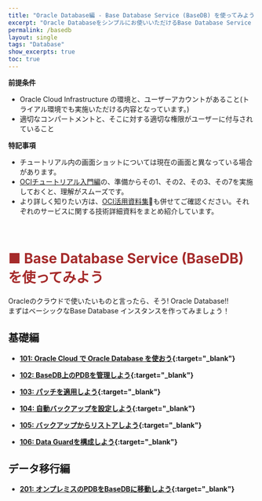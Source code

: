 ```yaml
---
title: "Oracle Database編 - Base Database Service (BaseDB) を使ってみよう"
excerpt: "Oracle Databaseをシンプルにお使いいただけるBase Database Service (BaseDB)を学ぶチュートリアルです。インスタンスの作成から、運用管理までを一通り体験します。"
permalink: /basedb
layout: single
tags: "Database"
show_excerpts: true
toc: true
---
```

  
**前提条件**  
+ Oracle Cloud Infrastructure の環境と、ユーザーアカウントがあること(トライアル環境でも実施いただける内容となっています。)
+ 適切なコンパートメントと、そこに対する適切な権限がユーザーに付与されていること

**特記事項**  
+ チュートリアル内の画面ショットについては現在の画面と異なっている場合があります。
+ [OCIチュートリアル入門編](/ocitutorials/beginners/)の、準備からその1、その2、その3、その7を実施しておくと、理解がスムーズです。  
+ より詳しく知りたい方は、[OCI活用資料集](https://oracle-japan.github.io/ocidocs/services/database/)も併せてご確認ください。それぞれのサービスに関する技術詳細資料をまとめ紹介しています。

<br/>


# <span style="color: brown; ">■ Base Database Service (BaseDB) を使ってみよう</span>
Oracleのクラウドで使いたいものと言ったら、そう! Oracle Database!!  
まずはベーシックなBase Database インスタンスを作ってみましょう！

## 基礎編

+ **[101: Oracle Cloud で Oracle Database を使おう](/ocitutorials/database/dbcs101-create-db/){:target="_blank"}**

+ **[102: BaseDB上のPDBを管理しよう](/ocitutorials/database/dbcs102-managing-pdb/){:target="_blank"}**  

+ **[103: パッチを適用しよう](/ocitutorials/database/dbcs103-patch/){:target="_blank"}**  

+ **[104: 自動バックアップを設定しよう](/ocitutorials/database/dbcs104-backup/){:target="_blank"}**

+ **[105: バックアップからリストアしよう](/ocitutorials/database/dbcs105-restore/){:target="_blank"}**

+ **[106: Data Guardを構成しよう](/ocitutorials/database/dbcs106-dataguard/){:target="_blank"}**

## データ移行編

+ **[201: オンプレミスのPDBをBaseDBに移動しよう](/ocitutorials/database/dbcs201-pdb-plug/){:target="_blank"}**

<br/>



<!-- 

## 移行編（公開準備中）
## データ連携編
## 運用管理編
## Livelabsのお勧めコンテンツのご紹介
## ADBに関するよくあるFAQ

  -->  

<br/>
